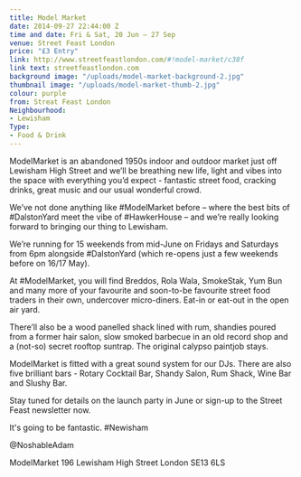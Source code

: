 ```yaml
---
title: Model Market
date: 2014-09-27 22:44:00 Z
time and date: Fri & Sat, 20 Jun – 27 Sep
venue: Street Feast London
price: "£3 Entry"
link: http://www.streetfeastlondon.com/#!model-market/c38f
link text: streetfeastlondon.com
background image: "/uploads/model-market-background-2.jpg"
thumbnail image: "/uploads/model-market-thumb-2.jpg"
colour: purple
from: Streat Feast London
Neighbourhood:
- Lewisham
Type:
- Food & Drink
---
```


ModelMarket is an abandoned 1950s indoor and outdoor market just off Lewisham High Street and we’ll be breathing new life, light and vibes into the space with everything you’d expect - fantastic street food, cracking drinks, great music and our usual wonderful crowd. 

We’ve not done anything like #ModelMarket before – where the best bits of #DalstonYard meet the vibe of #HawkerHouse – and we’re really looking forward to bringing our thing to Lewisham.

We’re running for 15 weekends from mid-June on Fridays and Saturdays from 6pm alongside #DalstonYard (which re-opens just a few weekends before on 16/17 May).

At #ModelMarket, you will find Breddos, Rola Wala, SmokeStak, Yum Bun and many more of your favourite and soon-to-be favourite street food traders in their own, undercover micro-diners. Eat-in or eat-out in the open air yard. 

There’ll also be a wood panelled shack lined with rum, shandies poured from a former hair salon, slow smoked barbecue in an old record shop and a (not-so) secret rooftop suntrap. The original calypso paintjob stays.

ModelMarket is fitted with a great sound system for our DJs. There are also five brilliant bars - Rotary Cocktail Bar, Shandy Salon, Rum Shack, Wine Bar and Slushy Bar.

Stay tuned for details on the launch party in June or sign-up to the Street Feast newsletter now.

It's going to be fantastic. #Newisham

@NoshableAdam 

ModelMarket
196 Lewisham High Street 
London
SE13 6LS
